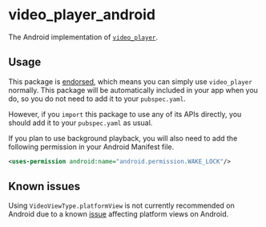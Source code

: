 # video\_player\_android

The Android implementation of [`video_player`][1].

## Usage

This package is [endorsed][2], which means you can simply use `video_player`
normally. This package will be automatically included in your app when you do,
so you do not need to add it to your `pubspec.yaml`.

However, if you `import` this package to use any of its APIs directly, you
should add it to your `pubspec.yaml` as usual.

If you plan to use background playback, you will also need to add the following permission in your Android Manifest file.

```xml
<uses-permission android:name="android.permission.WAKE_LOCK"/>
```

## Known issues

Using `VideoViewType.platformView` is not currently recommended on Android due to a known [issue][3] affecting platform views on Android.

[1]: https://pub.dev/packages/video_player
[2]: https://flutter.dev/to/endorsed-federated-plugin
[3]: https://github.com/flutter/flutter/issues/164899
